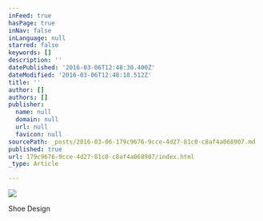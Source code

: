 ```yaml
---
inFeed: true
hasPage: true
inNav: false
inLanguage: null
starred: false
keywords: []
description: ''
datePublished: '2016-03-06T12:48:30.400Z'
dateModified: '2016-03-06T12:48:18.512Z'
title: ''
author: []
authors: []
publisher:
  name: null
  domain: null
  url: null
  favicon: null
sourcePath: _posts/2016-03-06-179c9676-9cce-4d27-81c0-c8af4a068907.md
published: true
url: 179c9676-9cce-4d27-81c0-c8af4a068907/index.html
_type: Article

---
```

![](https://the-grid-user-content.s3-us-west-2.amazonaws.com/202ae4ce-5737-469d-97f5-c6ce0dd23523.jpg)

Shoe Design